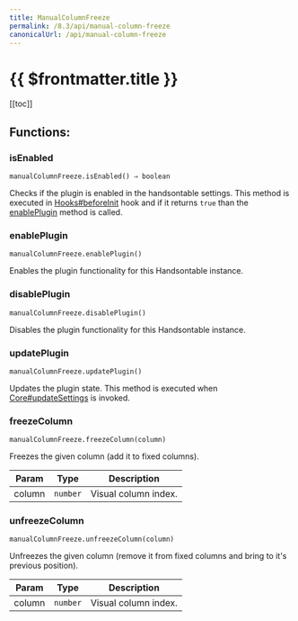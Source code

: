 ```yaml
---
title: ManualColumnFreeze
permalink: /8.3/api/manual-column-freeze
canonicalUrl: /api/manual-column-freeze
---
```


# {{ $frontmatter.title }}

[[toc]]
## Functions:

### isEnabled
`manualColumnFreeze.isEnabled() ⇒ boolean`

Checks if the plugin is enabled in the handsontable settings. This method is executed in [Hooks#beforeInit](./Hooks/#beforeInit)
hook and if it returns `true` than the [enablePlugin](#ManualColumnFreeze+enablePlugin) method is called.



### enablePlugin
`manualColumnFreeze.enablePlugin()`

Enables the plugin functionality for this Handsontable instance.



### disablePlugin
`manualColumnFreeze.disablePlugin()`

Disables the plugin functionality for this Handsontable instance.



### updatePlugin
`manualColumnFreeze.updatePlugin()`

Updates the plugin state. This method is executed when [Core#updateSettings](./Core/#updateSettings) is invoked.



### freezeColumn
`manualColumnFreeze.freezeColumn(column)`

Freezes the given column (add it to fixed columns).


| Param | Type | Description |
| --- | --- | --- |
| column | <code>number</code> | Visual column index. |



### unfreezeColumn
`manualColumnFreeze.unfreezeColumn(column)`

Unfreezes the given column (remove it from fixed columns and bring to it's previous position).


| Param | Type | Description |
| --- | --- | --- |
| column | <code>number</code> | Visual column index. |



